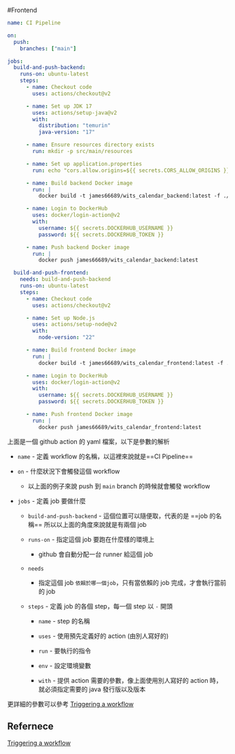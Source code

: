 #Frontend 

```yaml
name: CI Pipeline

on:
  push:
    branches: ["main"]

jobs:
  build-and-push-backend:
    runs-on: ubuntu-latest
    steps:
      - name: Checkout code
        uses: actions/checkout@v2

      - name: Set up JDK 17
        uses: actions/setup-java@v2
        with:
          distribution: "temurin"
          java-version: "17"

      - name: Ensure resources directory exists
        run: mkdir -p src/main/resources

      - name: Set up application.properties
        run: echo "cors.allow.origins=${{ secrets.CORS_ALLOW_ORIGINS }}" >> src/main/resources/application.properties

      - name: Build backend Docker image
        run: |
          docker build -t james66689/wits_calendar_backend:latest -f ./Dockerfile .

      - name: Login to DockerHub
        uses: docker/login-action@v2
        with:
          username: ${{ secrets.DOCKERHUB_USERNAME }}
          password: ${{ secrets.DOCKERHUB_TOKEN }}

      - name: Push backend Docker image
        run: |
          docker push james66689/wits_calendar_backend:latest

  build-and-push-frontend:
    needs: build-and-push-backend
    runs-on: ubuntu-latest
    steps:
      - name: Checkout code
        uses: actions/checkout@v2

      - name: Set up Node.js
        uses: actions/setup-node@v2
        with:
          node-version: "22"

      - name: Build frontend Docker image
        run: |
          docker build -t james66689/wits_calendar_frontend:latest -f ./WitsCalendar_Fontend/Dockerfile ./WitsCalendar_Fontend

      - name: Login to DockerHub
        uses: docker/login-action@v2
        with:
          username: ${{ secrets.DOCKERHUB_USERNAME }}
          password: ${{ secrets.DOCKERHUB_TOKEN }}

      - name: Push frontend Docker image
        run: |
          docker push james66689/wits_calendar_frontend:latest
```

上面是一個 github action 的 yaml 檔案，以下是參數的解析

- `name` - 定義 workflow 的名稱，以這裡來說就是==CI Pipeline==

- `on` - 什麼狀況下會觸發這個 workflow  
	- 以上面的例子來說 push 到 `main` branch 的時候就會觸發 workflow

- `jobs` - 定義 job 要做什麼

	- `build-and-push-backend` - 這個位置可以隨便取，代表的是 ==job 的名稱== 所以以上面的角度來說就是有兩個 job 

	- `runs-on` - 指定這個 job 要跑在什麼樣的環境上 
	
		- github 會自動分配一台 runner 給這個 job

	- `needs` 
	
		- 指定這個 job `依賴於哪一個job`，只有當依賴的 job 完成，才會執行當前的 job

	- `steps` - 定義 job 的各個 step，每一個 step 以 `-` 開頭
	
		- `name` - step 的名稱
		
		- `uses` - 使用預先定義好的 action (由別人寫好的)
		
		- `run` - 要執行的指令

		- `env` - 設定環境變數

		- `with` - 提供 action 需要的參數，像上面使用別人寫好的 action 時，就必須指定需要的 java 發行版以及版本
		

更詳細的參數可以參考  [Triggering a workflow](https://docs.github.com/en/actions/writing-workflows/choosing-when-your-workflow-runs/triggering-a-workflow)


## Refernece

[Triggering a workflow](https://docs.github.com/en/actions/writing-workflows/choosing-when-your-workflow-runs/triggering-a-workflow)